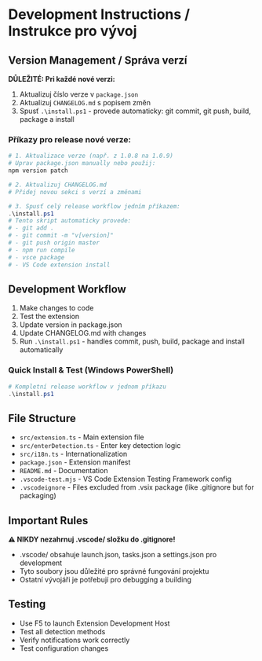 # Development Instructions / Instrukce pro vývoj

## Version Management / Správa verzí

**DŮLEŽITÉ: Pri každé nové verzi:**
1. Aktualizuj číslo verze v `package.json`
2. Aktualizuj `CHANGELOG.md` s popisem změn
3. Spusť `.\install.ps1` - provede automaticky: git commit, git push, build, package a install

### Příkazy pro release nové verze:
```powershell
# 1. Aktualizace verze (např. z 1.0.8 na 1.0.9)
# Uprav package.json manually nebo použij:
npm version patch

# 2. Aktualizuj CHANGELOG.md
# Přidej novou sekci s verzí a změnami

# 3. Spusť celý release workflow jedním příkazem:
.\install.ps1
# Tento skript automaticky provede:
# - git add .
# - git commit -m "v[version]"
# - git push origin master
# - npm run compile
# - vsce package
# - VS Code extension install
```

## Development Workflow

1. Make changes to code
2. Test the extension
3. Update version in package.json
4. Update CHANGELOG.md with changes
5. Run `.\install.ps1` - handles commit, push, build, package and install automatically

### Quick Install & Test (Windows PowerShell)
```powershell
# Kompletní release workflow v jednom příkazu
.\install.ps1
```

## File Structure

- `src/extension.ts` - Main extension file
- `src/enterDetection.ts` - Enter key detection logic
- `src/i18n.ts` - Internationalization
- `package.json` - Extension manifest
- `README.md` - Documentation
- `.vscode-test.mjs` - VS Code Extension Testing Framework config
- `.vscodeignore` - Files excluded from .vsix package (like .gitignore but for packaging)

## Important Rules

**⚠️ NIKDY nezahrnuj .vscode/ složku do .gitignore!**
- .vscode/ obsahuje launch.json, tasks.json a settings.json pro development
- Tyto soubory jsou důležité pro správné fungování projektu
- Ostatní vývojáři je potřebují pro debugging a building

## Testing

- Use F5 to launch Extension Development Host
- Test all detection methods
- Verify notifications work correctly
- Test configuration changes
